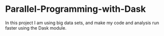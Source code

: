# Parallel-Programming-with-Dask
In this project I am using big data sets, and make my code and analysis run faster using the Dask module.
